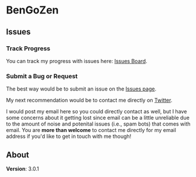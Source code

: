 # BenGoZen

## Issues

### Track Progress

You can track my progress with issues here: [Issues Board](https://github.com/bencodezen/go-blog/issues).

### Submit a Bug or Request

The best way would be to submit an issue on the [Issues page](https://github.com/bencodezen/go-blog/issues).

My next recommendation would be to contact me directly on [Twitter](www.twitter.com/bengozen).

I would post my email here so you could directly contact as well, but I have some concerns about it getting lost since email can be a little unreliable due to the amount of noise and potenital issues (i.e., spam bots) that comes with email. You are **more than welcome** to contact me directly for my email address if you'd like to get in touch with me though!

## About

**Version**: 3.0.1
